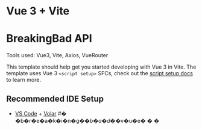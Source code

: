 # Vue 3 + Vite
# BreakingBad API

Tools used: Vue3, Vite, Axios, VueRouter

This template should help get you started developing with Vue 3 in Vite. The template uses Vue 3 `<script setup>` SFCs, check out the [script setup docs](https://v3.vuejs.org/api/sfc-script-setup.html#sfc-script-setup) to learn more.

## Recommended IDE Setup

- [VS Code](https://code.visualstudio.com/) + [Volar](https://marketplace.visualstudio.com/items?itemName=Vue.volar)
#� �b�r�e�a�k�i�n�g�_�b�a�d�_�v�u�e�
�
�
